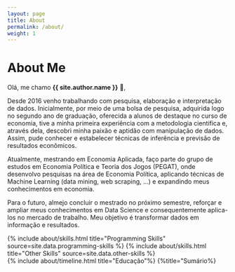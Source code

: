 ```yaml
---
layout: page
title: About
permalink: /about/
weight: 1
---
```


# **About Me**

Olá, me chamo **{{ site.author.name }}** :wave:,<br>
<p>Desde 2016 venho trabalhando com pesquisa, elaboração e interpretação de dados. Inicialmente, por meio de uma bolsa de pesquisa, adquirida logo no segundo ano de graduação, oferecida a alunos de destaque no curso de economia, tive a minha primeira experiência com a metodologia cientifica e, através dela, descobri minha paixão e aptidão com manipulação de dados. Assim, pude conhecer e estabelecer técnicas de inferência e previsão de resultados econômicos.
<p>Atualmente, mestrando em Economia Aplicada, faço parte do grupo de estudos em Economia Política e Teoria dos Jogos (PEGAT), onde desenvolvo pesquisas na área de Economia Política, aplicando técnicas de Machine Learning (data mining, web scraping, ...) e expandindo meus conhecimentos em economia.
<p>Para o futuro, almejo concluir o mestrado no próximo semestre, reforçar e ampliar meus conhecimentos em Data Science e consequentemente aplica-los no mercado de trabalho. Meu objetivo é transformar dados em informação e resultados.


<div class="row">
{% include about/skills.html title="Programming Skills" source=site.data.programming-skills %}
{% include about/skills.html title="Other Skills" source=site.data.other-skills %}
</div>

<div class="row">
{% include about/timeline.html title="Educação"%}
{%title="Sumário%}
</div>
